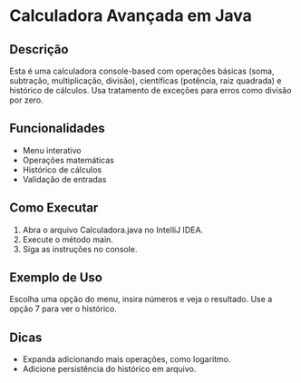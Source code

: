 # Calculadora Avançada em Java

## Descrição
Esta é uma calculadora console-based com operações básicas (soma, subtração, multiplicação, divisão), científicas (potência, raiz quadrada) e histórico de cálculos. Usa tratamento de exceções para erros como divisão por zero.

## Funcionalidades
- Menu interativo
- Operações matemáticas
- Histórico de cálculos
- Validação de entradas

## Como Executar
1. Abra o arquivo Calculadora.java no IntelliJ IDEA.
2. Execute o método main.
3. Siga as instruções no console.

## Exemplo de Uso
Escolha uma opção do menu, insira números e veja o resultado. Use a opção 7 para ver o histórico.

## Dicas
- Expanda adicionando mais operações, como logaritmo.
- Adicione persistência do histórico em arquivo.